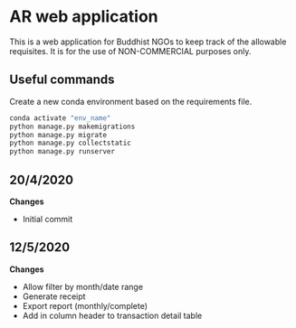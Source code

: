 # AR web application

This is a web application for Buddhist NGOs to keep track of the allowable requisites. It is for the use of NON-COMMERCIAL purposes only.  

## Useful commands

Create a new conda environment based on the requirements file.

```sh
conda activate "env_name"
python manage.py makemigrations
python manage.py migrate
python manage.py collectstatic
python manage.py runserver                              
```

## 20/4/2020

**Changes**

- Initial commit

## 12/5/2020

**Changes**
- Allow filter by month/date range
- Generate receipt
- Export report (monthly/complete)
- Add in column header to transaction detail table
